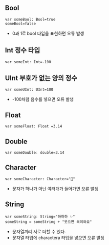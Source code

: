 ## Bool
```
var someBool: Bool=true
someBool=false
```
- 0과 1로 bool 타입을 표현하면 오류 발생
## Int 정수 타입
```
var someInt: Int=-100
```
## UInt 부호가 없는 양의 정수 
```
var someUInt: UInt=100
```
- -100처럼 음수를 넣으면 오류 발생

## Float
```
var someFloat: Float =3.14
```
## Double
```
var someDouble: double=3.14
```
## Character
```
var someCharacter: Character="🐹"
```
- 문자가 하나가 아닌 여러개가 들어가면 오류 발생
## String
```
var someString: String="하하하 ✨"
someString = someString + "웃으면 복이와요"
```
- 문자열끼리 서로 더할 수 있다.
- 문자열 타입에 charactera 타입을 넣으면 오류 발생

